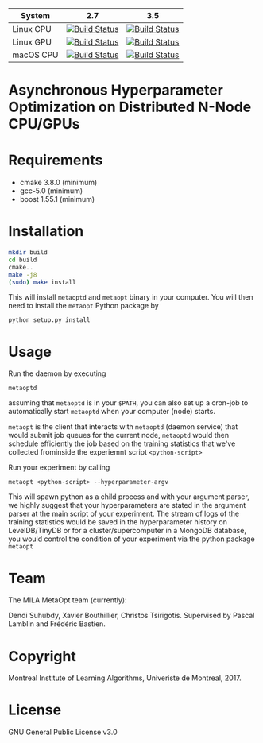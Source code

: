 | System | 2.7 | 3.5 |
| --- | --- | --- |
| Linux CPU | [![Build Status](https://travis-ci.org/mila-udem/metaopt.svg?branch=master)](https://travis-ci.org/mila-udem/metaopt) | [![Build Status](https://travis-ci.org/mila-udem/metaopt.svg?branch=master)](https://travis-ci.org/mila-udem/metaopt) |
| Linux GPU | [![Build Status](https://travis-ci.org/mila-udem/metaopt.svg?branch=master)](https://travis-ci.org/mila-udem/metaopt) | [![Build Status](https://travis-ci.org/mila-udem/metaopt.svg?branch=master)](https://travis-ci.org/mila-udem/metaopt) |
| macOS CPU | [![Build Status](https://travis-ci.org/mila-udem/metaopt.svg?branch=master)](https://travis-ci.org/mila-udem/metaopt) | [![Build Status](https://travis-ci.org/mila-udem/metaopt.svg?branch=master)](https://travis-ci.org/mila-udem/metaopt) |

# Asynchronous Hyperparameter Optimization on Distributed N-Node CPU/GPUs

# Requirements

- cmake 3.8.0 (minimum)
- gcc-5.0 (minimum)
- boost 1.55.1 (minimum)

# Installation

```bash
mkdir build
cd build
cmake..
make -j8
(sudo) make install
```

This will install `metaoptd` and `metaopt` binary in your computer. You will then need to install the `metaopt` Python package by

`python setup.py install`

# Usage

Run the daemon by executing

`metaoptd`

assuming that `metaoptd` is in your `$PATH`, you can also set up a cron-job to automatically start `metaoptd` when your computer (node) starts.

`metaopt` is the client that interacts with `metaoptd` (daemon service) that would submit job queues for the current node, `metaoptd` would then schedule efficiently the job based on the training statistics that we've collected frominside the experiemnt script `<python-script>`

Run your experiment by calling

`metaopt <python-script> --hyperparameter-argv`

This will spawn python as a child process and with your argument parser, we highly suggest that your hyperparameters are stated in the argument parser at the main script of your experiment. The stream of logs of the training statistics would be saved in the hyperparameter history on LevelDB/TinyDB or for a cluster/supercomputer in a MongoDB database, you would control the condition of your experiment via the python package `metaopt`

# Team

The MILA MetaOpt team (currently):

Dendi Suhubdy, Xavier Bouthillier, Christos Tsirigotis. Supervised by Pascal Lamblin and Frédéric Bastien.

# Copyright

Montreal Institute of Learning Algorithms, Univeriste de Montreal, 2017.

# License

GNU General Public License v3.0
